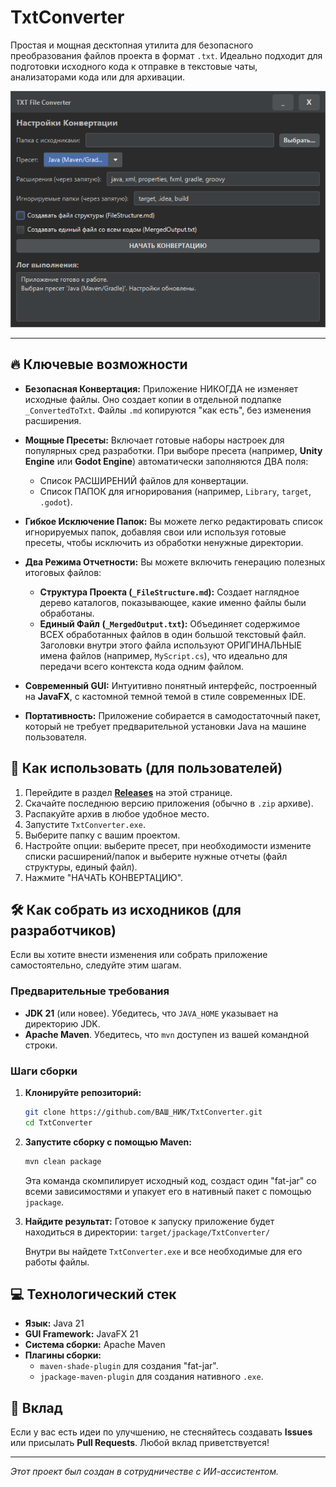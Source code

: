# TxtConverter

Простая и мощная десктопная утилита для безопасного преобразования файлов проекта в формат `.txt`. Идеально подходит для подготовки исходного кода к отправке в текстовые чаты, анализаторами кода или для архивации.


![Скриншот приложения](docs/screenshot.png)

---

## 🔥 Ключевые возможности

*   **Безопасная Конвертация:** Приложение НИКОГДА не изменяет исходные файлы. Оно создает копии в отдельной подпапке `_ConvertedToTxt`. Файлы `.md` копируются "как есть", без изменения расширения.

*   **Мощные Пресеты:** Включает готовые наборы настроек для популярных сред разработки. При выборе пресета (например, **Unity Engine** или **Godot Engine**) автоматически заполняются ДВА поля:
    *   Список РАСШИРЕНИЙ файлов для конвертации.
    *   Список ПАПОК для игнорирования (например, `Library`, `target`, `.godot`).

*   **Гибкое Исключение Папок:** Вы можете легко редактировать список игнорируемых папок, добавляя свои или используя готовые пресеты, чтобы исключить из обработки ненужные директории.

*   **Два Режима Отчетности:** Вы можете включить генерацию полезных итоговых файлов:
    *   **Структура Проекта (`_FileStructure.md`):** Создает наглядное дерево каталогов, показывающее, какие именно файлы были обработаны.
    *   **Единый Файл (`_MergedOutput.txt`):** Объединяет содержимое ВСЕХ обработанных файлов в один большой текстовый файл. Заголовки внутри этого файла используют ОРИГИНАЛЬНЫЕ имена файлов (например, `MyScript.cs`), что идеально для передачи всего контекста кода одним файлом.

*   **Современный GUI:** Интуитивно понятный интерфейс, построенный на **JavaFX**, с кастомной темной темой в стиле современных IDE.

*   **Портативность:** Приложение собирается в самодостаточный пакет, который не требует предварительной установки Java на машине пользователя.

## 🚀 Как использовать (для пользователей)

1.  Перейдите в раздел **[Releases](https://github.com/oiuht54/TxtConverter/releases)** на этой странице.
2.  Скачайте последнюю версию приложения (обычно в `.zip` архиве).
3.  Распакуйте архив в любое удобное место.
4.  Запустите `TxtConverter.exe`.
5.  Выберите папку с вашим проектом.
6.  Настройте опции: выберите пресет, при необходимости измените списки расширений/папок и выберите нужные отчеты (файл структуры, единый файл).
7.  Нажмите "НАЧАТЬ КОНВЕРТАЦИЮ".

## 🛠️ Как собрать из исходников (для разработчиков)

Если вы хотите внести изменения или собрать приложение самостоятельно, следуйте этим шагам.

### Предварительные требования

*   **JDK 21** (или новее). Убедитесь, что `JAVA_HOME` указывает на директорию JDK.
*   **Apache Maven**. Убедитесь, что `mvn` доступен из вашей командной строки.

### Шаги сборки

1.  **Клонируйте репозиторий:**
    ```sh
    git clone https://github.com/ВАШ_НИК/TxtConverter.git
    cd TxtConverter
    ```

2.  **Запустите сборку с помощью Maven:**
    ```sh
    mvn clean package
    ```
    Эта команда скомпилирует исходный код, создаст один "fat-jar" со всеми зависимостями и упакует его в нативный пакет с помощью `jpackage`.

3.  **Найдите результат:**
    Готовое к запуску приложение будет находиться в директории:
    `target/jpackage/TxtConverter/`

    Внутри вы найдете `TxtConverter.exe` и все необходимые для его работы файлы.

## 💻 Технологический стек

*   **Язык:** Java 21
*   **GUI Framework:** JavaFX 21
*   **Система сборки:** Apache Maven
*   **Плагины сборки:**
    *   `maven-shade-plugin` для создания "fat-jar".
    *   `jpackage-maven-plugin` для создания нативного `.exe`.

## 🤝 Вклад

Если у вас есть идеи по улучшению, не стесняйтесь создавать **Issues** или присылать **Pull Requests**. Любой вклад приветствуется!

---

*Этот проект был создан в сотрудничестве с ИИ-ассистентом.*